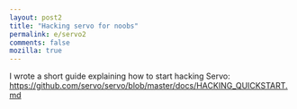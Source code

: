 ```yaml
---
layout: post2
title: "Hacking servo for noobs"
permalink: e/servo2
comments: false
mozilla: true
---
```


I wrote a short guide explaining how to start hacking Servo: 
<a href="https://github.com/servo/servo/blob/master/docs/HACKING_QUICKSTART.md">https://github.com/servo/servo/blob/master/docs/HACKING_QUICKSTART.md</a>
